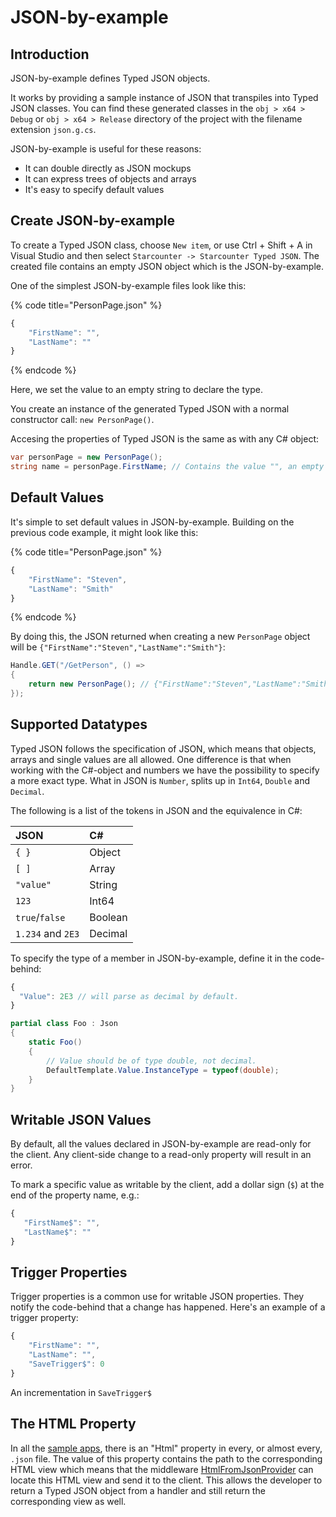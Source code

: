 # JSON-by-example

## Introduction

JSON-by-example defines Typed JSON objects.

It works by providing a sample instance of JSON that transpiles into Typed JSON classes. You can find these generated classes in the `obj > x64 > Debug` or `obj > x64 > Release` directory of the project with the filename extension `json.g.cs`.

JSON-by-example is useful for these reasons:

* It can double directly as JSON mockups
* It can express trees of objects and arrays
* It's easy to specify default values

## Create JSON-by-example

To create a Typed JSON class, choose `New item`, or use Ctrl + Shift + A in Visual Studio and then select `Starcounter -> Starcounter Typed JSON`. The created file contains an empty JSON object which is the JSON-by-example.

One of the simplest JSON-by-example files look like this:

{% code title="PersonPage.json" %}
```javascript
{
    "FirstName": "",
    "LastName": ""
}
```
{% endcode %}

Here, we set the value to an empty string to declare the type.

You create an instance of the generated Typed JSON with a normal constructor call: `new PersonPage()`.

Accesing the properties of Typed JSON is the same as with any C\# object:

```csharp
var personPage = new PersonPage();
string name = personPage.FirstName; // Contains the value "", an empty string
```

## Default Values

It's simple to set default values in JSON-by-example. Building on the previous code example, it might look like this:

{% code title="PersonPage.json" %}
```javascript
{
    "FirstName": "Steven", 
    "LastName": "Smith"
}
```
{% endcode %}

By doing this, the JSON returned when creating a new `PersonPage` object will be `{"FirstName":"Steven","LastName":"Smith"}`:

```csharp
Handle.GET("/GetPerson", () =>
{
    return new PersonPage(); // {"FirstName":"Steven","LastName":"Smith"}
});
```

## Supported Datatypes

Typed JSON follows the specification of JSON, which means that objects, arrays and single values are all allowed. One difference is that when working with the C\#-object and numbers we have the possibility to specify a more exact type. What in JSON is `Number`, splits up in `Int64`, `Double` and `Decimal`.

The following is a list of the tokens in JSON and the equivalence in C\#:

| JSON | C\# |
| :--- | :--- |
| `{ }` | Object |
| `[ ]` | Array |
| `"value"` | String |
| `123` | Int64 |
| `true`/`false` | Boolean |
| `1.234` and `2E3` | Decimal |

To specify the type of a member in JSON-by-example, define it in the code-behind:

```javascript
{
  "Value": 2E3 // will parse as decimal by default.
}
```

```csharp
partial class Foo : Json
{
    static Foo()
    {
        // Value should be of type double, not decimal.
        DefaultTemplate.Value.InstanceType = typeof(double);
    }
}
```

## Writable JSON Values

By default, all the values declared in JSON-by-example are read-only for the client. Any client-side change to a read-only property will result in an error.

To mark a specific value as writable by the client, add a dollar sign \(`$`\) at the end of the property name, e.g.:

```javascript
{
   "FirstName$": "",
   "LastName$": ""
}
```

## Trigger Properties

Trigger properties is a common use for writable JSON properties. They notify the code-behind that a change has happened. Here's an example of a trigger property:

```javascript
{
    "FirstName": "",
    "LastName": "",
    "SaveTrigger$": 0
}
```

An incrementation in `SaveTrigger$`

## The HTML Property

In all the [sample apps](https://github.com/search?q=topic%3Aapp+org%3AStarcounter&type=Repositories), there is an "Html" property in every, or almost every, `.json` file. The value of this property contains the path to the corresponding HTML view which means that the middleware [HtmlFromJsonProvider](../network/middleware.md#htmlfromjsonprovider) can locate this HTML view and send it to the client. This allows the developer to return a Typed JSON object from a handler and still return the corresponding view as well.

